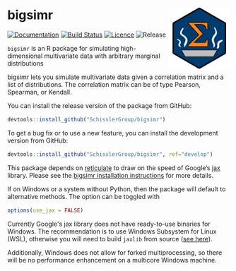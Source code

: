 # bigsimr <a href='https://github.com/SchisslerGroup/bigsimr'><img src='man/figures/logo.png' align="right" height="139" /></a>

<!-- badges: start -->
[![Documentation](https://img.shields.io/badge/docs-release-blue.svg)](https://schisslergroup.github.io/bigsimr/reference/index.html)
[![Build
Status](https://travis-ci.com/SchisslerGroup/bigsimr.svg?branch=master)](https://travis-ci.com/SchisslerGroup/bigsimr)
[![Licence](https://img.shields.io/github/license/schisslergroup/bigsimr)](https://choosealicense.com/licenses/gpl-3.0/)
![Release](https://img.shields.io/github/v/tag/schisslergroup/bigsimr?label=release&sort=semver)
<!-- badges: end -->


`bigsimr` is an R package for simulating high-dimensional multivariate data with arbitrary marginal distributions

bigsimr lets you simulate multivariate data given a correlation matrix and a list of distributions. The correlation matrix can be of type Pearson, Spearman, or Kendall.

You can install the release version of the package from GitHub:

```r
devtools::install_github("SchisslerGroup/bigsimr")
```

To get a bug fix or to use a new feature, you can install the development version from GitHub:

```r
devtools::install_github("SchisslerGroup/bigsimr", ref="develop")
```

This package depends on
[reticulate](https://rstudio.github.io/reticulate/) to draw on the speed
of Google’s [jax](https://github.com/google/jax) library. Please see the [bigsimr installation instructions](https://schisslergroup.github.io/bigsimr/articles/install-bigsimr.html) for more details.

If on Windows or a system without Python, then the package will default to alternative methods. The option can be toggled with

```r
options(use_jax = FALSE)
```

Currently Google's jax library does not have ready-to-use binaries for Windows. The recommendation is to use Windows Subsystem for Linux (WSL), otherwise you will need to build `jaxlib` from source ([see here](https://jax.readthedocs.io/en/latest/developer.html#additional-notes-for-building-jaxlib-from-source-on-windows)).

Additionally, Windows does not allow for forked multiprocessing, so there will be no performance enhancement on a multicore Windows machine.
